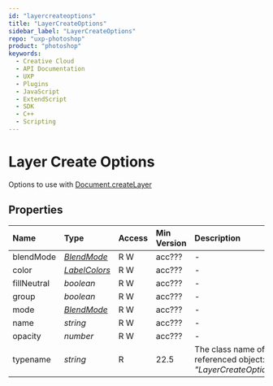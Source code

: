 ```yaml
---
id: "layercreateoptions"
title: "LayerCreateOptions"
sidebar_label: "LayerCreateOptions"
repo: "uxp-photoshop"
product: "photoshop"
keywords:
  - Creative Cloud
  - API Documentation
  - UXP
  - Plugins
  - JavaScript
  - ExtendScript
  - SDK
  - C++
  - Scripting
---
```


# Layer Create Options

Options to use with [Document.createLayer](/ps_reference/classes/document/#createlayer)

## Properties

| Name | Type | Access | Min Version | Description |
| :------ | :------ | :------ | :------ | :------ |
| blendMode | [*BlendMode*](/ps_reference/modules/constants/#blendmode) | R W | acc??? | - |
| color | [*LabelColors*](/ps_reference/modules/constants/#labelcolors) | R W | acc??? | - |
| fillNeutral | *boolean* | R W | acc??? | - |
| group | *boolean* | R W | acc??? | - |
| mode | [*BlendMode*](/ps_reference/modules/constants/#blendmode) | R W | acc??? | - |
| name | *string* | R W | acc??? | - |
| opacity | *number* | R W | acc??? | - |
| typename | *string* | R | 22.5 | The class name of the referenced object: *&quot;LayerCreateOptions&quot;*. |

